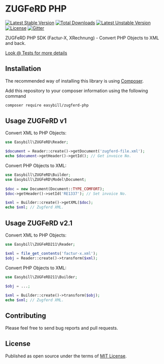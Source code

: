 ZUGFeRD PHP
===========

[![Latest Stable Version](https://poser.pugx.org/easybill/zugferd-php/v/stable.png)](https://packagist.org/packages/easybill/zugferd-php) [![Total Downloads](https://poser.pugx.org/easybill/zugferd-php/downloads.png)](https://packagist.org/packages/easybill/zugferd-php) [![Latest Unstable Version](https://poser.pugx.org/easybill/zugferd-php/v/unstable.png)](https://packagist.org/packages/easybill/zugferd-php) [![License](https://poser.pugx.org/easybill/zugferd-php/license.png)](https://packagist.org/packages/easybill/zugferd-php) [![Gitter](https://badges.gitter.im/Join%20Chat.svg)](https://gitter.im/easybill/zugferd-php)

ZUGFeRD PHP SDK (Factur-X, XRechnung) - Convert PHP Objects to XML and back.

[Look @ Tests for more details](tests)

## Installation
The recommended way of installing this library is using [Composer](http://getcomposer.org/). 

Add this repository to your composer information using the following command

```bash
composer require easybill/zugferd-php
```

## Usage ZUGFeRD v1

Convert XML to PHP Objects:

```php
use Easybill\ZUGFeRD\Reader;

$document = Reader::create()->getDocument('zugferd-file.xml');
echo $document->getHeader()->getId(); // Get invoice No.
```

Convert PHP Objects to XML:

```php
use Easybill\ZUGFeRD\Builder;
use Easybill\ZUGFeRD\Model\Document;
 
$doc = new Document(Document::TYPE_COMFORT);
$doc->getHeader()->setId('RE1337'); // Set invoice No.

$xml = Builder::create()->getXML($doc);
echo $xml; // Zugferd XML.
```

## Usage ZUGFeRD v2.1

Convert XML to PHP Objects:

```php
use Easybill\ZUGFeRD211\Reader;

$xml = file_get_contents('factur-x.xml');
$obj = Reader::create()->transform($xml);
```

Convert PHP Objects to XML:

```php
use Easybill\ZUGFeRD211\Builder;
 
$obj = ...;

$xml = Builder::create()->transform($obj);
echo $xml; // Zugferd XML.
```

## Contributing

Please feel free to send bug reports and pull requests.

## License

Published as open source under the terms of [MIT License](http://opensource.org/licenses/MIT).
